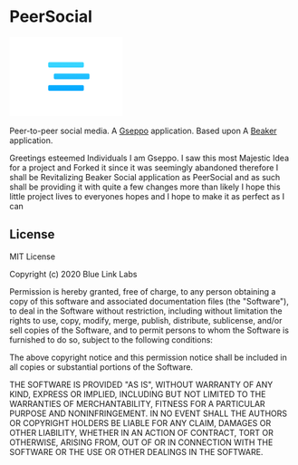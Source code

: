 # PeerSocial

![thumb.png](thumb.png)

Peer-to-peer social media. A [Gseppo](https://github.com/Gseppo) application. Based upon A [Beaker](https://github.com/beakerbrowser/beaker) application.

Greetings esteemed Individuals I am Gseppo. I saw this most Majestic Idea for a project and Forked it since it was seemingly abandoned therefore I shall be Revitalizing
Beaker Social application as PeerSocial and as such shall be providing it with quite a few changes more than likely I hope this little project lives to everyones hopes and I hope to make it as perfect as I can


## License

MIT License

Copyright (c) 2020 Blue Link Labs

Permission is hereby granted, free of charge, to any person obtaining a copy
of this software and associated documentation files (the "Software"), to deal
in the Software without restriction, including without limitation the rights
to use, copy, modify, merge, publish, distribute, sublicense, and/or sell
copies of the Software, and to permit persons to whom the Software is
furnished to do so, subject to the following conditions:

The above copyright notice and this permission notice shall be included in all
copies or substantial portions of the Software.

THE SOFTWARE IS PROVIDED "AS IS", WITHOUT WARRANTY OF ANY KIND, EXPRESS OR
IMPLIED, INCLUDING BUT NOT LIMITED TO THE WARRANTIES OF MERCHANTABILITY,
FITNESS FOR A PARTICULAR PURPOSE AND NONINFRINGEMENT. IN NO EVENT SHALL THE
AUTHORS OR COPYRIGHT HOLDERS BE LIABLE FOR ANY CLAIM, DAMAGES OR OTHER
LIABILITY, WHETHER IN AN ACTION OF CONTRACT, TORT OR OTHERWISE, ARISING FROM,
OUT OF OR IN CONNECTION WITH THE SOFTWARE OR THE USE OR OTHER DEALINGS IN THE
SOFTWARE.
